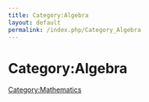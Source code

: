 ```yaml
---
title: Category:Algebra
layout: default
permalink: /index.php/Category_Algebra
---
```


# Category:Algebra

[Category:Mathematics](Category_Mathematics)